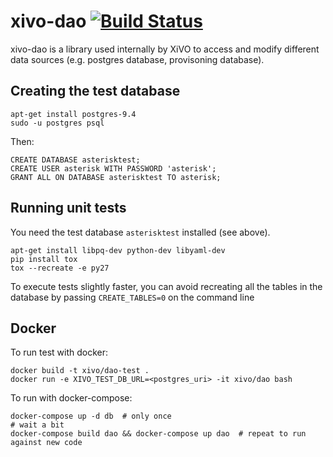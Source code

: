 xivo-dao [![Build Status](https://travis-ci.org/xivo-pbx/xivo-dao.png?branch=master)](https://travis-ci.org/xivo-pbx/xivo-dao)
========

xivo-dao is a library used internally by XiVO to access and modify
different data sources (e.g. postgres database, provisoning database).

Creating the test database
--------------------------

```
apt-get install postgres-9.4
sudo -u postgres psql
```

Then:

```
CREATE DATABASE asterisktest;
CREATE USER asterisk WITH PASSWORD 'asterisk';
GRANT ALL ON DATABASE asterisktest TO asterisk;
```

Running unit tests
------------------

You need the test database ``asterisktest`` installed (see above).

```
apt-get install libpq-dev python-dev libyaml-dev
pip install tox
tox --recreate -e py27
```

To execute tests slightly faster, you can avoid recreating all the tables in the
database by passing ```CREATE_TABLES=0``` on the command line


Docker
------

To run test with docker:

    docker build -t xivo/dao-test .
    docker run -e XIVO_TEST_DB_URL=<postgres_uri> -it xivo/dao bash

To run with docker-compose:

    docker-compose up -d db  # only once
    # wait a bit
    docker-compose build dao && docker-compose up dao  # repeat to run against new code
